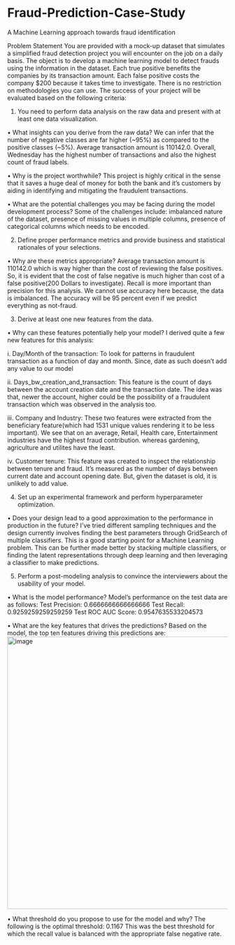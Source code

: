 # Fraud-Prediction-Case-Study

A Machine Learning approach towards fraud identification


Problem Statement
You are provided with a mock-up dataset that simulates a simplified fraud detection project you will encounter on the job on a daily basis.
The object is to develop a machine learning model to detect frauds using the information in the dataset. Each true positive benefits the companies by its transaction amount. Each false positive costs the company $200 because it takes time to investigate. There is no restriction on methodologies you can use. The success of your project will be evaluated based on the following criteria:
1. You need to perform data analysis on the raw data and present with at least one data visualization.

• What insights can you derive from the raw data?
We can infer that the number of negative classes are far higher (~95%) as compared to the positive classes (~5%). Average transaction amount is 110142.0. Overall, Wednesday has the highest number of transactions and also the highest count of fraud labels.

• Why is the project worthwhile?
This project is highly critical in the sense that it saves a huge deal of money for both the bank and it’s customers by aiding in identifying and mitigating the fraudulent transactions.

• What are the potential challenges you may be facing during the model development process?
Some of the challenges include: imbalanced nature of the dataset, presence of missing values in multiple columns, presence of categorical columns which needs to be encoded.

2. Define proper performance metrics and provide business and statistical rationales of your selections.

• Why are these metrics appropriate?
Average transaction amount is 110142.0 which is way higher than the cost of reviewing the false positives. So, it is evident that the cost of false negative is much higher than cost of a false positive(200 Dollars to investigate). Recall is more important than precision for this analysis. We cannot use accuracy here because, the data is imbalanced. The accuracy will be 95 percent even if we predict everything as not-fraud.

3. Derive at least one new features from the data.

• Why can these features potentially help your model?
I derived quite a few new features for this analysis:

i. Day/Month of the transaction: To look for patterns in fraudulent transaction
as a function of day and month. Since, date as such doesn’t add any value to our model

ii. Days_bw_creation_and_transaction: This feature is the count of days between the account creation date and the transaction date. The idea was that, newer the account, higher could be the possibility of a fraudulent transaction which was observed in the analysis too.

iii. Company and Industry: These two features were extracted from the beneficiary feature(which had 1531 unique values rendering it to be less important). We see that on an average, Retail, Health care, Entertainment industries have the highest fraud contribution. whereas gardening, agriculture and utilites have the least.

iv. Customer tenure: This feature was created to inspect the relationship between tenure and fraud. It’s measured as the number of days between current date and account opening date. But, given the dataset is old, it is unlikely to add value.

4. Set up an experimental framework and perform hyperparameter optimization.

• Does your design lead to a good approximation to the performance in production in the
future?
I’ve tried different sampling techniques and the design currently involves finding the best parameters through GridSearch of multiple classifiers. This is a good starting point for a Machine Learning problem. This can be further made better by stacking multiple classifiers, or finding the latent representations through deep learning and then leveraging a classifier to make predictions.

5. Perform a post-modeling analysis to convince the interviewers about the usability of your model.

• What is the model performance?
Model’s performance on the test data are as follows:
Test Precision: 0.6666666666666666
Test Recall: 0.9259259259259259
Test ROC AUC Score: 0.9547635533204573

• What are the key features that drives the predictions?
Based on the model, the top ten features driving this predictions are:
<img width="623" alt="image" src="https://github.com/RaghulRajM/Fraud-Prediction-Case-Study/assets/42600080/be4de5b0-84e6-4f1e-94f6-80964a5fded2">

 
• What threshold do you propose to use for the model and why?
The following is the optimal threshold: 0.1167
This was the best threshold for which the recall value is balanced with the appropriate false negative rate.
